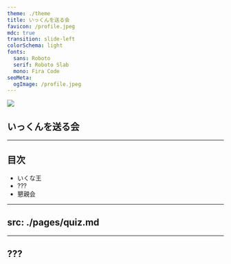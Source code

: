 ```yaml
---
theme: ./theme
title: いっくんを送る会
favicon: /profile.jpeg
mdc: true
transition: slide-left
colorSchema: light
fonts:
  sans: Roboto
  serif: Roboto Slab
  mono: Fira Code
seoMeta:
  ogImage: /profile.jpeg
---
```


<div class="flex flex-col items-center">
  <img src="/profile.jpeg" class="w-[280px] h-auto rounded-lg"/>
  <h2>
    いっくんを送る会
  </h2>
</div>

---

## 目次

- いくな王
- ??? 
- 懇親会

---
src: ./pages/quiz.md
---

---

## ???
